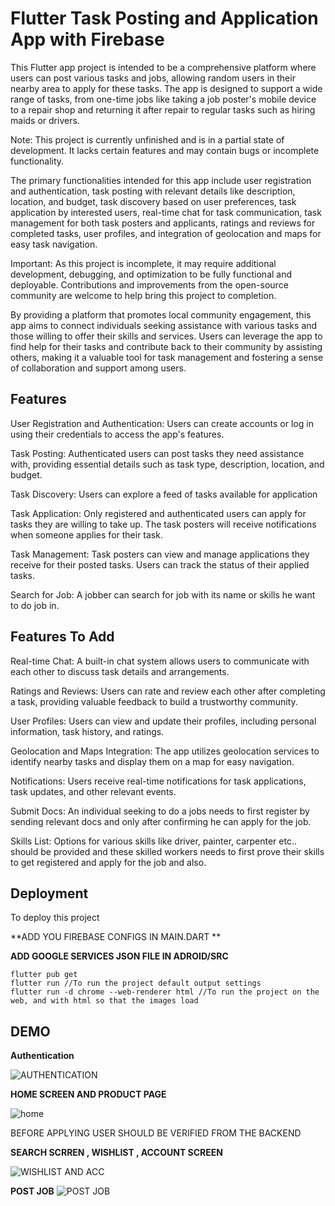 
# Flutter Task Posting and Application App with Firebase

This Flutter app project is intended to be a comprehensive platform where users can post various tasks and jobs, allowing random users in their nearby area to apply for these tasks. The app is designed to support a wide range of tasks, from one-time jobs like taking a job poster's mobile device to a repair shop and returning it after repair to regular tasks such as hiring maids or drivers.

Note: This project is currently unfinished and is in a partial state of development. It lacks certain features and may contain bugs or incomplete functionality.

The primary functionalities intended for this app include user registration and authentication, task posting with relevant details like description, location, and budget, task discovery based on user preferences, task application by interested users, real-time chat for task communication, task management for both task posters and applicants, ratings and reviews for completed tasks, user profiles, and integration of geolocation and maps for easy task navigation.

Important: As this project is incomplete, it may require additional development, debugging, and optimization to be fully functional and deployable. Contributions and improvements from the open-source community are welcome to help bring this project to completion.

By providing a platform that promotes local community engagement, this app aims to connect individuals seeking assistance with various tasks and those willing to offer their skills and services. Users can leverage the app to find help for their tasks and contribute back to their community by assisting others, making it a valuable tool for task management and fostering a sense of collaboration and support among users.


## Features

User Registration and Authentication:
Users can create accounts or log in using their credentials to access the app's features.

Task Posting:
Authenticated users can post tasks they need assistance with, providing essential details such as task type, description, location, and budget.

Task Discovery:
Users can explore a feed of tasks available for application

Task Application:
Only registered and authenticated users can apply for tasks they are willing to take up. The task posters will receive notifications when someone applies for their task.

Task Management:
Task posters can view and manage applications they receive for their posted tasks.
Users can track the status of their applied tasks.

Search for Job:
A jobber can search for job with its name or skills he want to do job in.

## Features To Add

Real-time Chat:
A built-in chat system allows users to communicate with each other to discuss task details and arrangements.

Ratings and Reviews:
Users can rate and review each other after completing a task, providing valuable feedback to build a trustworthy community.

User Profiles:
Users can view and update their profiles, including personal information, task history, and ratings.

Geolocation and Maps Integration:
The app utilizes geolocation services to identify nearby tasks and display them on a map for easy navigation.

Notifications:
Users receive real-time notifications for task applications, task updates, and other relevant events.

Submit Docs:
An individual seeking to do a jobs needs to first register by sending relevant docs and only after confirming he can apply for the job.

Skills List:
Options for various skills like driver, painter, carpenter etc.. should be provided and these skilled workers needs to first prove their skills to get registered and apply for the job and also.

## Deployment

To deploy this project

**ADD YOU FIREBASE CONFIGS IN MAIN.DART **

**ADD GOOGLE SERVICES JSON FILE IN ADROID/SRC**

```
flutter pub get
flutter run //To run the project default output settings
flutter run -d chrome --web-renderer html //To run the project on the web, and with html so that the images load
```
## DEMO

**Authentication**

![AUTHENTICATION](https://github.com/rayy2002/Flutter-Task-Posting-and-Application-App/assets/88958861/b999a956-5618-40d6-8ac7-a0707109be92)

**HOME SCREEN AND PRODUCT PAGE**

![home](https://github.com/rayy2002/Flutter-Task-Posting-and-Application-App/assets/88958861/52b243a5-ab27-46c0-89ca-88f07f9c7707)

BEFORE APPLYING USER SHOULD BE VERIFIED FROM THE BACKEND

**SEARCH SCRREN , WISHLIST , ACCOUNT SCREEN**

![WISHLIST AND ACC](https://github.com/rayy2002/Flutter-Task-Posting-and-Application-App/assets/88958861/73921f3f-ad9b-409b-b144-11d3ad09cfc7)

**POST JOB**
![POST JOB](https://github.com/rayy2002/Flutter-Task-Posting-and-Application-App/assets/88958861/2fc0dae9-7405-472d-87ff-d8b56b7ba4ab)





